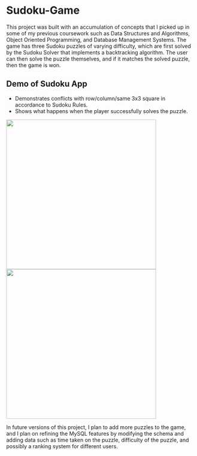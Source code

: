 # Sudoku-Game

This project was built with an accumulation of concepts that I picked up in some of my previous coursework such as Data Structures and Algorithms, Object Oriented Programming, and Database Management Systems. The game has three Sudoku puzzles of varying difficulty, which are first solved by the Sudoku Solver that implements a backtracking algorithm. The user can then solve the puzzle themselves, and if it matches the solved puzzle, then the game is won.

## Demo of Sudoku App
- Demonstrates conflicts with row/column/same 3x3 square in accordance to Sudoku Rules.
- Shows what happens when the player successfully solves the puzzle.

<img src="https://user-images.githubusercontent.com/62784941/152631704-d4afd2dc-69a4-43b3-a696-e95a3040da25.gif" width="400" height="400"/>

<img src="https://user-images.githubusercontent.com/62784941/152631617-7da903c8-bf5c-482b-9689-4e1f2d4d3502.gif" width="400" height="400"/>


In future versions of this project, I plan to add more puzzles to the game, and I plan on refining the MySQL features by modifying the schema and adding data such as time taken on the puzzle, difficulty of the puzzle, and possibly a ranking system for different users.
